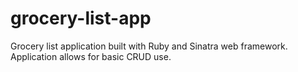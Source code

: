 # grocery-list-app
Grocery list application built with Ruby and Sinatra web framework. Application allows for basic CRUD use.
